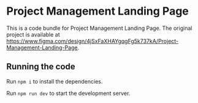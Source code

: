 
  # Project Management Landing Page

  This is a code bundle for Project Management Landing Page. The original project is available at https://www.figma.com/design/4jSxFaXHAYgqgFg5k737kA/Project-Management-Landing-Page.

  ## Running the code

  Run `npm i` to install the dependencies.

  Run `npm run dev` to start the development server.
  